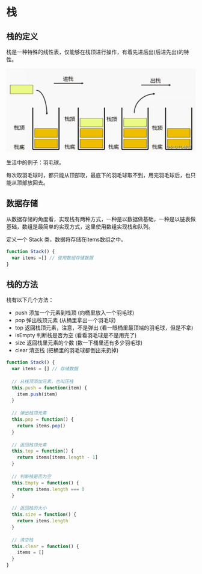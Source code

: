 # 栈

## 栈的定义

栈是一种特殊的线性表，仅能够在栈顶进行操作，有着先进后出(后进先出)的特性。

![栈-原理图](./img/栈-原理图.png)

生活中的例子：羽毛球。

每次取羽毛球时，都只能从顶部取，最底下的羽毛球取不到，用完羽毛球后，也只能从顶部放回去。

## 数据存储

从数据存储的角度看，实现栈有两种方式，一种是以数据做基础，一种是以链表做基础，数组是最简单的实现方式，这里使用数组实现栈和队列。

定义一个 Stack 类，数据将存储在items数组之中。

```js
function Stack() {
  var items =[] // 使用数组存储数据
}
```

## 栈的方法

栈有以下几个方法：

- push 添加一个元素到栈顶 (向桶里放入一个羽毛球)
- pop 弹出栈顶元素 (从桶里拿出一个羽毛球)
- top 返回栈顶元素，注意，不是弹出 (看一眼桶里最顶端的羽毛球，但是不拿)
- isEmpty 判断栈是否为空 (看看羽毛球是不是用完了)
- size 返回栈里元素的个数 (数一下桶里还有多少羽毛球)
- clear 清空栈 (把桶里的羽毛球都倒出来扔掉)

```js
function Stack() {
  var items = [] // 存储数据
  
  // 从栈顶添加元素，也叫压栈
  this.push = function(item) {
    item.push(item)
  }
  
  // 弹出栈顶元素
  this.pop = function() {
    return items.pop()
  }
  
  // 返回栈顶元素
  this.top = function() {
    return items[items.length - 1]
  }
  
  // 判断栈是否为空
  this.Empty = function() {
    return items.length === 0
  }
  
  // 返回栈的大小
  this.size = function() {
    return items.length
  }
  
  // 清空栈
  this.clear = function() {
    items = []
  }
}
```

